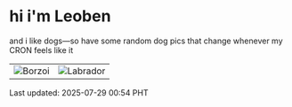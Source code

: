 # hi i'm Leoben

and i like dogs—so have some random dog pics that change whenever my CRON feels like it

|  |  |
|--------|----------|
| ![Borzoi](https://random-dog-vercel.vercel.app/api/random-borzoi?v=1753721681) | ![Labrador](https://random-dog-vercel.vercel.app/api/random-labrador?v=1753721681) |

Last updated: 2025-07-29 00:54 PHT
